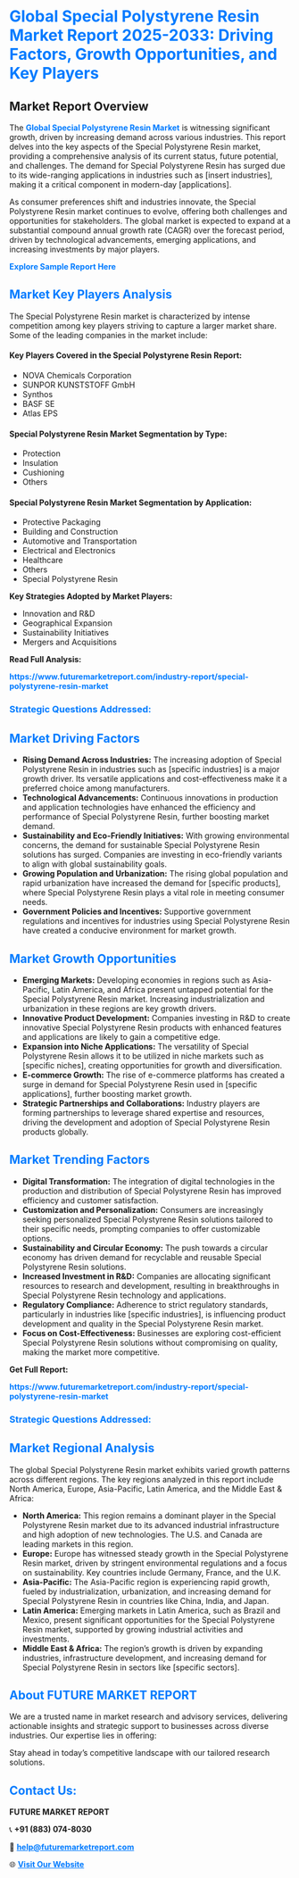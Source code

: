 <h1 style="color: #007BFF;">Global Special Polystyrene Resin Market Report 2025-2033: Driving Factors, Growth Opportunities, and Key Players</h1>

<section id="overview">
<h2>Market Report Overview</h2>
<p>The <a href="https://www.futuremarketreport.com/industry-report/special-polystyrene-resin-market" style="color: #007BFF; text-decoration: none;"><strong>Global Special Polystyrene Resin Market</strong></a> is witnessing significant growth, driven by increasing demand across various industries. This report delves into the key aspects of the Special Polystyrene Resin market, providing a comprehensive analysis of its current status, future potential, and challenges. The demand for Special Polystyrene Resin has surged due to its wide-ranging applications in industries such as [insert industries], making it a critical component in modern-day [applications].</p>
<p>As consumer preferences shift and industries innovate, the Special Polystyrene Resin market continues to evolve, offering both challenges and opportunities for stakeholders. The global market is expected to expand at a substantial compound annual growth rate (CAGR) over the forecast period, driven by technological advancements, emerging applications, and increasing investments by major players.</p>
</section>

<section id="overview">
<p><a href="https://www.futuremarketreport.com/request-sample/reportId=120176" style="color: #007BFF; text-decoration: none;"><strong>Explore Sample Report Here</strong></a></p>
</section>

<section id="key-players">
<h2 style="color: #007BFF;">Market Key Players Analysis</h2>
<p>The Special Polystyrene Resin market is characterized by intense competition among key players striving to capture a larger market share. Some of the leading companies in the market include:</p>
<h4>Key Players Covered in the Special Polystyrene Resin Report:</h4>
<ul><li>NOVA Chemicals Corporation</li><li>SUNPOR KUNSTSTOFF GmbH</li><li>Synthos</li><li>BASF SE</li><li>Atlas EPS</li></ul>
<h4>Special Polystyrene Resin Market Segmentation by Type:</h4>
<ul><li>Protection</li><li>Insulation</li><li>Cushioning</li><li>Others</li></ul>

<h4>Special Polystyrene Resin Market Segmentation by Application:</h4>
<ul><li>Protective Packaging</li><li>Building and Construction</li><li>Automotive and Transportation</li><li>Electrical and Electronics</li><li>Healthcare</li><li>Others</li><li>Special Polystyrene Resin</li></ul>
<p><strong>Key Strategies Adopted by Market Players:</strong></p>
<ul>
<li>Innovation and R&D</li>
<li>Geographical Expansion</li>
<li>Sustainability Initiatives</li>
<li>Mergers and Acquisitions</li>
</ul>
</section>

<section>
<p><strong>Read Full Analysis: </strong></p><a href="https://www.futuremarketreport.com/industry-report/special-polystyrene-resin-market" style="color: #007BFF; text-decoration: none;"><strong>https://www.futuremarketreport.com/industry-report/special-polystyrene-resin-market</strong></a>
<h3 style="color: #007BFF;">Strategic Questions Addressed:</h3>
</section>

<section id="driving-factors">
<h2 style="color: #007BFF;">Market Driving Factors</h2>
<ul>
<li><strong>Rising Demand Across Industries:</strong> The increasing adoption of Special Polystyrene Resin in industries such as [specific industries] is a major growth driver. Its versatile applications and cost-effectiveness make it a preferred choice among manufacturers.</li>
<li><strong>Technological Advancements:</strong> Continuous innovations in production and application technologies have enhanced the efficiency and performance of Special Polystyrene Resin, further boosting market demand.</li>
<li><strong>Sustainability and Eco-Friendly Initiatives:</strong> With growing environmental concerns, the demand for sustainable Special Polystyrene Resin solutions has surged. Companies are investing in eco-friendly variants to align with global sustainability goals.</li>
<li><strong>Growing Population and Urbanization:</strong> The rising global population and rapid urbanization have increased the demand for [specific products], where Special Polystyrene Resin plays a vital role in meeting consumer needs.</li>
<li><strong>Government Policies and Incentives:</strong> Supportive government regulations and incentives for industries using Special Polystyrene Resin have created a conducive environment for market growth.</li>
</ul>
</section>

<section id="growth-opportunities">
<h2 style="color: #007BFF;">Market Growth Opportunities</h2>
<ul>
<li><strong>Emerging Markets:</strong> Developing economies in regions such as Asia-Pacific, Latin America, and Africa present untapped potential for the Special Polystyrene Resin market. Increasing industrialization and urbanization in these regions are key growth drivers.</li>
<li><strong>Innovative Product Development:</strong> Companies investing in R&D to create innovative Special Polystyrene Resin products with enhanced features and applications are likely to gain a competitive edge.</li>
<li><strong>Expansion into Niche Applications:</strong> The versatility of Special Polystyrene Resin allows it to be utilized in niche markets such as [specific niches], creating opportunities for growth and diversification.</li>
<li><strong>E-commerce Growth:</strong> The rise of e-commerce platforms has created a surge in demand for Special Polystyrene Resin used in [specific applications], further boosting market growth.</li>
<li><strong>Strategic Partnerships and Collaborations:</strong> Industry players are forming partnerships to leverage shared expertise and resources, driving the development and adoption of Special Polystyrene Resin products globally.</li>
</ul>
</section>

<section id="trending-factors">
<h2 style="color: #007BFF;">Market Trending Factors</h2>
<ul>
<li><strong>Digital Transformation:</strong> The integration of digital technologies in the production and distribution of Special Polystyrene Resin has improved efficiency and customer satisfaction.</li>
<li><strong>Customization and Personalization:</strong> Consumers are increasingly seeking personalized Special Polystyrene Resin solutions tailored to their specific needs, prompting companies to offer customizable options.</li>
<li><strong>Sustainability and Circular Economy:</strong> The push towards a circular economy has driven demand for recyclable and reusable Special Polystyrene Resin solutions.</li>
<li><strong>Increased Investment in R&D:</strong> Companies are allocating significant resources to research and development, resulting in breakthroughs in Special Polystyrene Resin technology and applications.</li>
<li><strong>Regulatory Compliance:</strong> Adherence to strict regulatory standards, particularly in industries like [specific industries], is influencing product development and quality in the Special Polystyrene Resin market.</li>
<li><strong>Focus on Cost-Effectiveness:</strong> Businesses are exploring cost-efficient Special Polystyrene Resin solutions without compromising on quality, making the market more competitive.</li>
</ul>
</section>

<section>
<p><strong>Get Full Report: </strong></p><a href="https://www.futuremarketreport.com/industry-report/special-polystyrene-resin-market" style="color: #007BFF; text-decoration: none;"><strong>https://www.futuremarketreport.com/industry-report/special-polystyrene-resin-market</strong></a>
<h3 style="color: #007BFF;">Strategic Questions Addressed:</h3>
</section>


<section id="regional-analysis">
<h2 style="color: #007BFF;">Market Regional Analysis</h2>
<p>The global Special Polystyrene Resin market exhibits varied growth patterns across different regions. The key regions analyzed in this report include North America, Europe, Asia-Pacific, Latin America, and the Middle East & Africa:</p>
<ul>
<li><strong>North America:</strong> This region remains a dominant player in the Special Polystyrene Resin market due to its advanced industrial infrastructure and high adoption of new technologies. The U.S. and Canada are leading markets in this region.</li>
<li><strong>Europe:</strong> Europe has witnessed steady growth in the Special Polystyrene Resin market, driven by stringent environmental regulations and a focus on sustainability. Key countries include Germany, France, and the U.K.</li>
<li><strong>Asia-Pacific:</strong> The Asia-Pacific region is experiencing rapid growth, fueled by industrialization, urbanization, and increasing demand for Special Polystyrene Resin in countries like China, India, and Japan.</li>
<li><strong>Latin America:</strong> Emerging markets in Latin America, such as Brazil and Mexico, present significant opportunities for the Special Polystyrene Resin market, supported by growing industrial activities and investments.</li>
<li><strong>Middle East & Africa:</strong> The region’s growth is driven by expanding industries, infrastructure development, and increasing demand for Special Polystyrene Resin in sectors like [specific sectors].</li>
</ul>
</section>

<footer>
<h2 style="color: #007BFF;">About FUTURE MARKET REPORT</h2>
<p>We are a trusted name in market research and advisory services, delivering actionable insights and strategic support to businesses across diverse industries. Our expertise lies in offering:</p>

<p>Stay ahead in today’s competitive landscape with our tailored research solutions.</p>

<h2 style="color: #007BFF;">Contact Us:</h2>
<p><strong>FUTURE MARKET REPORT</strong></p>
<p>📞 <strong>+91 (883) 074-8030</strong></p>
<p>📧 <strong><a href="mailto:help@futuremarketreport.com" style="color: #007BFF;">help@futuremarketreport.com</a></strong></p>
<p>🌐 <strong><a href="https://www.futuremarketreport.com/" style="color: #007BFF;">Visit Our Website</a></strong></p>
</footer>